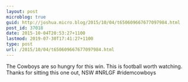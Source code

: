 ```yaml
---
layout: post
microblog: true
guid: http://joshua.micro.blog/2015/10/04/t650609667677097984.html
post_id: 37018
date: 2015-10-04T20:53:27+1100
lastmod: 2019-07-30T17:41:27+1100
type: post
url: /2015/10/04/t650609667677097984.html
---
```

The Cowboys are so hungry for this win. This is football worth watching. Thanks for sitting this one out, NSW #NRLGF #ridemcowboys
